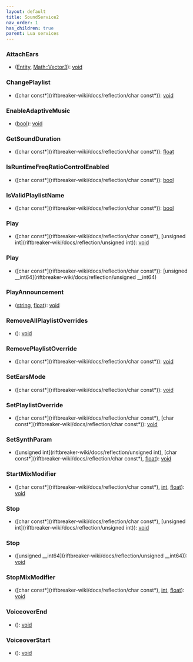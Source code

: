 ```yaml
---
layout: default
title: SoundService2
nav_order: 1
has_children: true
parent: Lua services
---
```

### AttachEars
 * ([Entity](riftbreaker-wiki/docs/reflection/Entity), [Math::Vector3<float>](riftbreaker-wiki/docs/reflection/Math::Vector3<float>)): [void](riftbreaker-wiki/docs/reflection/void)
  
### ChangePlaylist
 * ([char const*](riftbreaker-wiki/docs/reflection/char const*)): [void](riftbreaker-wiki/docs/reflection/void)
  
### EnableAdaptiveMusic
 * ([bool](riftbreaker-wiki/docs/reflection/bool)): [void](riftbreaker-wiki/docs/reflection/void)
  
### GetSoundDuration
 * ([char const*](riftbreaker-wiki/docs/reflection/char const*)): [float](riftbreaker-wiki/docs/reflection/float)
  
### IsRuntimeFreqRatioControlEnabled
 * ([char const*](riftbreaker-wiki/docs/reflection/char const*)): [bool](riftbreaker-wiki/docs/reflection/bool)
  
### IsValidPlaylistName
 * ([char const*](riftbreaker-wiki/docs/reflection/char const*)): [bool](riftbreaker-wiki/docs/reflection/bool)
  
### Play
 * ([char const*](riftbreaker-wiki/docs/reflection/char const*), [unsigned int](riftbreaker-wiki/docs/reflection/unsigned int)): [void](riftbreaker-wiki/docs/reflection/void)
  
### Play
 * ([char const*](riftbreaker-wiki/docs/reflection/char const*)): [unsigned __int64](riftbreaker-wiki/docs/reflection/unsigned __int64)
  
### PlayAnnouncement
 * ([string](riftbreaker-wiki/docs/reflection/string), [float](riftbreaker-wiki/docs/reflection/float)): [void](riftbreaker-wiki/docs/reflection/void)
  
### RemoveAllPlaylistOverrides
 * (): [void](riftbreaker-wiki/docs/reflection/void)
  
### RemovePlaylistOverride
 * ([char const*](riftbreaker-wiki/docs/reflection/char const*)): [void](riftbreaker-wiki/docs/reflection/void)
  
### SetEarsMode
 * ([char const*](riftbreaker-wiki/docs/reflection/char const*)): [void](riftbreaker-wiki/docs/reflection/void)
  
### SetPlaylistOverride
 * ([char const*](riftbreaker-wiki/docs/reflection/char const*), [char const*](riftbreaker-wiki/docs/reflection/char const*)): [void](riftbreaker-wiki/docs/reflection/void)
  
### SetSynthParam
 * ([unsigned int](riftbreaker-wiki/docs/reflection/unsigned int), [char const*](riftbreaker-wiki/docs/reflection/char const*), [float](riftbreaker-wiki/docs/reflection/float)): [void](riftbreaker-wiki/docs/reflection/void)
  
### StartMixModifier
 * ([char const*](riftbreaker-wiki/docs/reflection/char const*), [int](riftbreaker-wiki/docs/reflection/int), [float](riftbreaker-wiki/docs/reflection/float)): [void](riftbreaker-wiki/docs/reflection/void)
  
### Stop
 * ([char const*](riftbreaker-wiki/docs/reflection/char const*), [unsigned int](riftbreaker-wiki/docs/reflection/unsigned int)): [void](riftbreaker-wiki/docs/reflection/void)
  
### Stop
 * ([unsigned __int64](riftbreaker-wiki/docs/reflection/unsigned __int64)): [void](riftbreaker-wiki/docs/reflection/void)
  
### StopMixModifier
 * ([char const*](riftbreaker-wiki/docs/reflection/char const*), [int](riftbreaker-wiki/docs/reflection/int), [float](riftbreaker-wiki/docs/reflection/float)): [void](riftbreaker-wiki/docs/reflection/void)
  
### VoiceoverEnd
 * (): [void](riftbreaker-wiki/docs/reflection/void)
  
### VoiceoverStart
 * (): [void](riftbreaker-wiki/docs/reflection/void)
  
